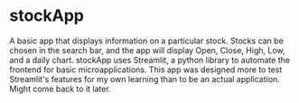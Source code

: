 # stockApp
A basic app that displays information on a particular stock. Stocks can be chosen in the search bar, and the app will display Open, Close, High, Low, and a daily chart.
stockApp uses Streamlit, a python library to automate the frontend for basic microapplications.
This app was designed more to test Streamlit's features for my own learning than to be an actual application. Might come back to it later. 

